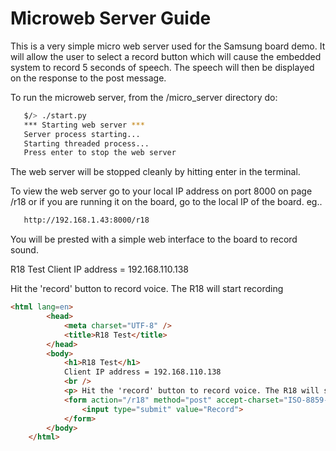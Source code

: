 # Microweb Server Guide

This is a very simple micro web server used for the Samsung board demo. It will allow the user to select a record button which will cause the embedded system to record 5 seconds of speech.
The speech will then be displayed on the response to the post message.

To run the microweb server, from the /micro_server directory do:

```bash
   $/> ./start.py
   *** Starting web server ***
   Server process starting...
   Starting threaded process...
   Press enter to stop the web server
```   

The web server will be stopped cleanly by hitting enter in the terminal.

To view the web server go to your local IP address on port 8000 on page /r18 or if you are running it on the board, go to the local IP of the board. eg..

```bash
   http://192.168.1.43:8000/r18
```

You will be prested with a simple web interface to the board to record sound.

R18 Test
Client IP address = 192.168.110.138

Hit the 'record' button to record voice. The R18 will start recording

```html
<html lang=en>
        <head>
            <meta charset="UTF-8" />
            <title>R18 Test</title>
        </head>
        <body>
            <h1>R18 Test</h1>
            Client IP address = 192.168.110.138
            <br />
            <p> Hit the 'record' button to record voice. The R18 will start recording</p>
            <form action="/r18" method="post" accept-charset="ISO-8859-1">
                <input type="submit" value="Record">
            </form>
        </body>
    </html>
```

